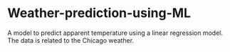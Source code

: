 # Weather-prediction-using-ML
A model to predict apparent temperature using a linear regression model. The data is related to the Chicago weather.

